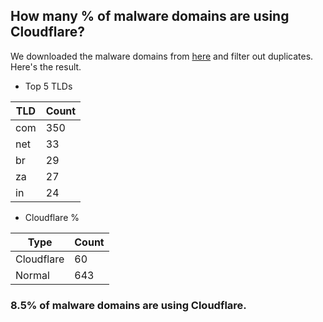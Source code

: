 ## How many % of malware domains are using Cloudflare?


We downloaded the malware domains from [here](https://urlhaus.abuse.ch) and filter out duplicates.
Here's the result.


[//]: # (start replacement)


- Top 5 TLDs

| TLD | Count |
| --- | --- |
| com | 350 |
| net | 33 |
| br | 29 |
| za | 27 |
| in | 24 |


- Cloudflare %

| Type | Count |
| --- | --- |
| Cloudflare | 60 |
| Normal | 643 |


### 8.5% of malware domains are using Cloudflare.